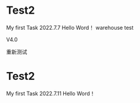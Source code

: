 # Test2
My first Task
2022.7.7
Hello Word！
warehouse test

V4.0

重新测试
# Test2
My first Task
2022.7.11
Hello Word！
